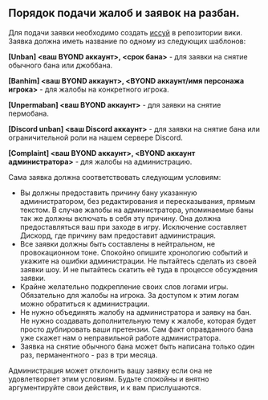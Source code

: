 ## Порядок подачи жалоб и заявок на разбан.

Для подачи заявки необходимо создать [иссуй](https://github.com/discordia-space/wiki/issues) в репозитории вики. Заявка должна иметь название по одному из следующих шаблонов:

**[Unban] <ваш BYOND аккаунт>, <срок бана>** - для заявки на снятие обычного бана или джоббана.

**[Banhim] <ваш BYOND аккаунт>, <BYOND аккаунт/имя персонажа игрока>** - для жалобы на конкретного игрока.

**[Unpermaban] <ваш BYOND аккаунт>** - для заявки на снятие пермобана.

**[Discord unban] <ваш Discord аккаунт>** - для заявки на снятие бана или ограничительной роли на нашем сервере Discord.

**[Complaint] <ваш BYOND аккаунт>, <BYOND аккаунт администратора>** - для жалобы на администрацию.

Сама заявка должна соответствовать следующим условиям:
* Вы должны предоставить причину бану указанную администратором, без редактирования и пересказывания, прямым текстом. В случае жалобы на администратора, упоминаемые баны так же должны включать в себя эту причину. Она должна предоставляться ваш при заходе в игру. Исключение составляет Дискорд, где причину вам предоставит администрация.
* Все заявки должны быть составлены в нейтральном, не провокационном тоне. Спокойно опишите хронологию событий и укажите на ошибки администрации. Не пытайтесь сделать из своей заявки шоу. И не пытайтесь скатить её туда в процессе обсуждения заявки.
* Крайне желательно подкрепление своих слов логами игры. Обязательно для жалобы на игрока. За доступом к этим логам можно обратиться к администрации.
* Не нужно объединять жалобу на администратора и заявку на бан. Не нужно создавать дополнительную тему к жалобе, которая будет просто дублировать ваши претензии. Сам факт оправданного бана уже скажет нам о неправильной работе администратора.
* Заявка на снятие обычного бана может быть написана только один раз, перманентного - раз в три месяца.

Администрация может отклонить вашу заявку если она не удовлетворяет этим условиям. Будьте спокойны и внятно аргументируйте свои действия, и к вам прислушаются.
